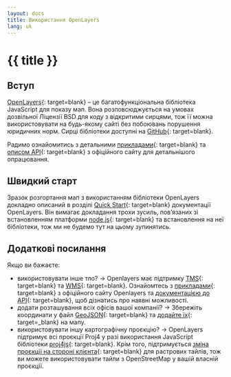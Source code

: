 ```yaml
---
layout: docs
title: Використання OpenLayers
lang: uk
---
```


# {{ title }}

## Вступ

[OpenLayers](http://openlayers.org/){: target=blank}&nbsp;– це багатофункціональна бібліотека JavaScript для показу мап. Вона розповсюджується на умовах дозвільної Ліцензії BSD для коду з відкритими сирцями, тож її можна використовувати на будь-якому сайті без побоювань порушення юридичних норм. Сирці бібліотеки доступні на [GitHub](https://github.com/openlayers/ol3/){: target=blank}.

Радимо ознайомитись з детальними [прикладами](http://openlayers.org/en/latest/examples/){: target=blank} та [описом API](http://openlayers.org/en/latest/apidoc/){: target=blank} з офіційного сайту для детальнішого опрацювання.

## Швидкий старт

Зразок розгортання мап з використанням бібліотеки OpenLayers докладно описаний в розділі [Quick Start](https://openlayers.org/doc/quickstart.html){: target=blank} документації OpenLayers. Він вимагає докладання трохи зусиль, повʼязаних зі встановленням платформи [node.js](https://nodejs.org/){: target=blank} та встановлення на неї бібліотеки, тож ми не будемо тут на цьому зупинятись.

## Додаткові посилання

Якщо ви бажаєте:

* використовувати інше тло?&nbsp;→ Openlayers має підтримку [TMS](https://uk.wikipedia.org/wiki/Tile_Map_Service){: target=blank} та [WMS](https://uk.wikipedia.org/wiki/Web_Map_Service){: target=blank}. Ознайомтесь з [прикладами](http://openlayers.org/en/latest/examples/){: target=blank} з офіційного сайту Openlayers та [документацією до API](http://openlayers.org/en/latest/apidoc/){: target=blank}, щоб дізнатись про наявні можливості.
* додати розташування всіх офісів вашої компанії?&nbsp;→ Збережіть координати у файл [GeoJSON](http://geojson.org/){: target=blank} та [додайте їх](http://openlayers.org/en/latest/examples/select-features.html){: target=_blank} на мапу.
* використовувати іншу картографічну проєкцію?&nbsp;→ OpenLayers підтримує всі проєкції Proj4 у разі використання JavaScript бібліотеки [proj4js](http://proj4js.org/){: target=blank}. Крім того, підтримується [зміна проєкції на стороні клієнта](http://openlayers.org/en/latest/examples/reprojection-by-code.html){: target=blank} для растрових тайлів, тож ви можете використовувати тайли з OpenStreetMap у вашій власній проєкції.

